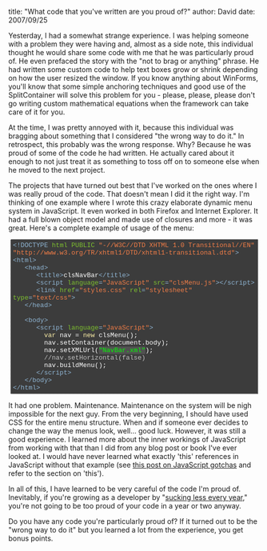 
title: "What code that you've written are you proud of?"
author: David
date: 2007/09/25

<p>Yesterday, I had a somewhat strange experience. I was helping someone with a problem they were having and, almost as a side note, this individual thought he would share some code with me that he was particularly proud of. He even prefaced the story with the "not to brag or anything" phrase. He had written some custom code to help text boxes grow or shrink depending on how the user resized the window. If you know anything about WinForms, you'll know that some simple anchoring techniques and good use of the SplitContainer will solve this problem for you - please, please, please don't go writing custom mathematical equations when the framework can take care of it for you.</p> <p>At the time, I was pretty annoyed with it, because this individual was bragging about something that I considered "the wrong way to do it." In retrospect, this probably was the wrong response. Why? Because he was proud of some of the code he had written. He actually cared about it enough to not just treat it as something to toss off on to someone else when he moved to the next project. </p> <p>The projects that have turned out best that I've worked on the ones where I was really proud of the code. That doesn't mean I did it the right way. I'm thinking of one example where I wrote this crazy elaborate dynamic menu system in JavaScript. It even worked in both Firefox and Internet Explorer. It had a full blown object model and made use of closures and more - it was great. Here's a complete example of usage of the menu:</p> <div style="border-right: rgb(221,221,221) 1px dotted; padding-right: 4px; border-top: rgb(221,221,221) 1px dotted; padding-left: 4px; font-size: small; background: rgb(60,60,60); padding-bottom: 4px; margin: 4px; border-left: rgb(221,221,221) 1px dotted; color: rgb(255,255,255); padding-top: 4px; border-bottom: rgb(221,221,221) 1px dotted; font-family: consolas,'Courier New',courier,monospace"><span style="color: #8fb5d3">&lt;!DOCTYPE</span> <span style="color: #7ec12f">html</span> <span style="color: #7ec12f">PUBLIC</span> <span style="color: #f17d47">"-//W3C//DTD XHTML 1.0 Transitional//EN"</span> <span style="color: #f17d47">"http://www.w3.org/TR/xhtml1/DTD/xhtml1-transitional.dtd"</span><span style="color: #8fb5d3">&gt;</span><br><span style="color: #8fb5d3">&lt;html&gt;</span><br>&nbsp;&nbsp; <span style="color: #8fb5d3">&lt;head&gt;</span><br>&nbsp;&nbsp;&nbsp; &nbsp; <span style="color: #8fb5d3">&lt;title&gt;</span>clsNavBar<span style="color: #8fb5d3">&lt;/title&gt;</span><br>&nbsp;&nbsp;&nbsp; &nbsp; <span style="color: #8fb5d3">&lt;script</span> <span style="color: #7ec12f">language</span><span style="color: #8fb5d3">=</span><span style="color: #f17d47">"JavaScript"</span> <span style="color: #7ec12f">src</span><span style="color: #8fb5d3">=</span><span style="color: #f17d47">"clsMenu.js"</span><span style="color: #8fb5d3">&gt;&lt;/script&gt;</span><br>&nbsp;&nbsp;&nbsp; &nbsp; <span style="color: #8fb5d3">&lt;link</span> <span style="color: #7ec12f">href</span><span style="color: #8fb5d3">=</span><span style="color: #f17d47">"styles.css"</span> <span style="color: #7ec12f">rel</span><span style="color: #8fb5d3">=</span><span style="color: #f17d47">"stylesheet"</span> <span style="color: #7ec12f">type</span><span style="color: #8fb5d3">=</span><span style="color: #f17d47">"text/css"</span><span style="color: #8fb5d3">&gt;</span><br>&nbsp;&nbsp; <span style="color: #8fb5d3">&lt;/head&gt;</span><br>&nbsp;<br>&nbsp;&nbsp; <span style="color: #8fb5d3">&lt;body&gt;</span><br>&nbsp;&nbsp;&nbsp; &nbsp; <span style="color: #8fb5d3">&lt;script</span> <span style="color: #7ec12f">language</span><span style="color: #8fb5d3">=</span><span style="color: #f17d47">"JavaScript"</span><span style="color: #8fb5d3">&gt;</span><br>&nbsp;&nbsp;&nbsp; &nbsp;&nbsp;&nbsp; <span style="color: #fef1a9">var</span> <span style="color: white">nav</span> = <span style="color: #fef1a9">new</span> <span style="color: white">clsMenu</span>();<br>&nbsp;&nbsp;&nbsp; &nbsp;&nbsp;&nbsp; <span style="color: white">nav</span>.<span style="color: white">setContainer</span>(<span style="color: white">document</span>.<span style="color: white">body</span>);<br>&nbsp;&nbsp;&nbsp; &nbsp;&nbsp;&nbsp; <span style="color: white">nav</span>.<span style="color: white">setXMLUrl</span>(<span style="background: #515151; color: lime">"NavBar.xml"</span>);<br>&nbsp;&nbsp;&nbsp; &nbsp;&nbsp;&nbsp; <span style="color: silver">//nav.setHorizontal(false)</span><br>&nbsp;&nbsp;&nbsp; &nbsp;&nbsp;&nbsp; <span style="color: white">nav</span>.<span style="color: white">buildMenu</span>();<br>&nbsp;&nbsp;&nbsp; &nbsp; <span style="color: #8fb5d3">&lt;/script&gt;</span><br>&nbsp;&nbsp; <span style="color: #8fb5d3">&lt;/body&gt;</span><br><span style="color: #8fb5d3">&lt;/html&gt;</span><br></div> <p>It had one problem. Maintenance. Maintenance on the system will be nigh impossible for the next guy. From the very beginning, I should have used CSS for the entire menu structure. When and if someone ever decides to change the way the menus look, well... good luck. However, it was still a good experience. I learned more about the inner workings of JavaScript from working with that than I did from any blog post or book I've ever looked at. I would have never learned what exactly 'this' references in JavaScript without that example (see <a href="http://www.fitzblog.com/tabid/17782/bid/2127/Nine-Javascript-Gotchas.aspx">this post on JavaScript gotchas</a> and refer to the section on 'this').</p> <p>In all of this, I have learned to be very careful of the code I'm proud of. Inevitably, if you're growing as a developer&nbsp;by "<a href="http://www.codinghorror.com/blog/archives/000530.html">sucking less every year</a>," you're not going to be too proud of your code in a year or two anyway.</p> <p>Do you have any code you're particularly proud of? If it turned out to be the "wrong way to do it" but you learned a lot from the experience, you get bonus points.</p>

